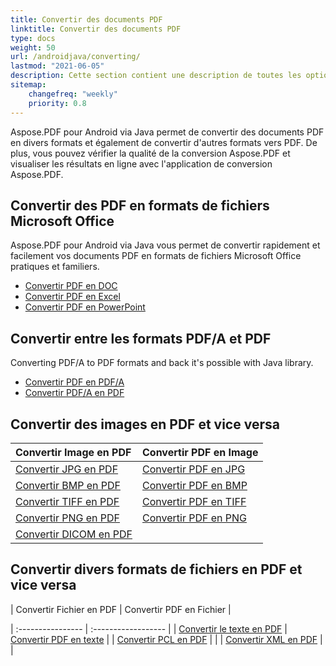 ```yaml
---
title: Convertir des documents PDF
linktitle: Convertir des documents PDF
type: docs
weight: 50
url: /androidjava/converting/
lastmod: "2021-06-05"
description: Cette section contient une description de toutes les options possibles pour convertir des documents PDF sur Android via Java en utilisant la bibliothèque Aspose.PDF.
sitemap:
    changefreq: "weekly"
    priority: 0.8
---
```


Aspose.PDF pour Android via Java permet de convertir des documents PDF en divers formats et également de convertir d'autres formats vers PDF. De plus, vous pouvez vérifier la qualité de la conversion Aspose.PDF et visualiser les résultats en ligne avec l'application de conversion Aspose.PDF.

## Convertir des PDF en formats de fichiers Microsoft Office

Aspose.PDF pour Android via Java vous permet de convertir rapidement et facilement vos documents PDF en formats de fichiers Microsoft Office pratiques et familiers.

- [Convertir PDF en DOC](/pdf/androidjava/convert-pdf-to-doc/)
- [Convertir PDF en Excel](/pdf/androidjava/convert-pdf-to-excel/)
- [Convertir PDF en PowerPoint](/pdf/androidjava/convert-pdf-to-powerpoint/)


## Convertir entre les formats PDF/A et PDF

Converting PDF/A to PDF formats and back it's possible with Java library.

- [Convertir PDF en PDF/A](/pdf/androidjava/convert-pdf-file-to-pdfa/)
- [Convertir PDF/A en PDF](/pdf/androidjava/convert-pdfa-to-pdf/)

## Convertir des images en PDF et vice versa

| Convertir Image en PDF | Convertir PDF en Image |
| :---------------- | :------------------ |
| [Convertir JPG en PDF](/pdf/androidjava/convert-jpg-to-pdf/) | [Convertir PDF en JPG](/pdf/androidjava/convert-pdf-to-jpg/) |
| [Convertir BMP en PDF](/pdf/androidjava/convert-bmp-to-pdf/) | [Convertir PDF en BMP](/pdf/androidjava/convert-pdf-to-bmp/) |
| [Convertir TIFF en PDF](/pdf/androidjava/convert-tiff-to-pdf/) | [Convertir PDF en TIFF](/pdf/androidjava/convert-pdf-to-tiff/) |
| [Convertir PNG en PDF](/pdf/androidjava/convert-png-to-pdf/) | [Convertir PDF en PNG](/pdf/androidjava/convert-pdf-to-png/) |
| [Convertir DICOM en PDF](/pdf/androidjava/convert-dicom-to-pdf/) | |

## Convertir divers formats de fichiers en PDF et vice versa

| Convertir Fichier en PDF | Convertir PDF en Fichier |

| :---------------- | :------------------ |
| [Convertir le texte en PDF](/pdf/androidjava/convert-text-to-pdf/) | [Convertir PDF en texte](/pdf/androidjava/convert-pdf-to-txt/) |
| [Convertir PCL en PDF](/pdf/androidjava/convert-pcl-to-pdf/) | |
| [Convertir XML en PDF](/pdf/androidjava/convert-xml-to-pdf/) | |